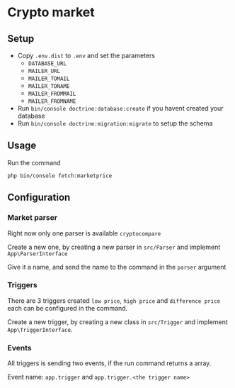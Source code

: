 # Crypto market

## Setup

- Copy `.env.dist` to `.env` and set the parameters
    - `DATABASE_URL`
    - `MAILER_URL`
    - `MAILER_TOMAIL`
    - `MAILER_TONAME`
    - `MAILER_FROMMAIL`
    - `MAILER_FROMNAME`
- Run `bin/console doctrine:database:create` if you havent created your database
- Run `bin/console doctrine:migration:migrate` to setup the schema

## Usage

Run the command

`php bin/console fetch:marketprice`

## Configuration

### Market parser

Right now only one parser is available `cryptocompare`

Create a new one, by creating a new parser in `src/Parser` and implement `App\ParserInterface`

Give it a name, and send the name to the command in the `parser` argument

### Triggers

There are 3 triggers created `low price`, `high price` and `difference price` each can be configured in the command.

Create a new trigger, by creating a new class in `src/Trigger` and implement `App\TriggerInterface`.

### Events

All triggers is sending two events, if the run command returns a array.

Event name: `app.trigger` and `app.trigger.<the trigger name>`
